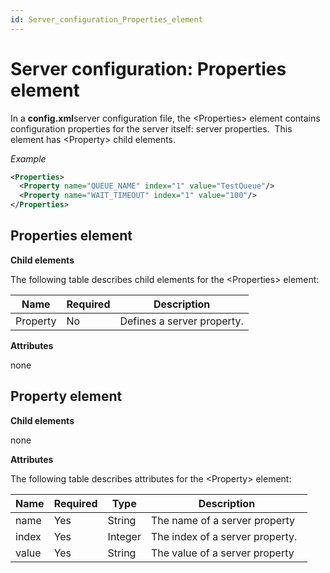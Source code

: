 ```yaml
---
id: Server_configuration_Properties_element
---
```


# Server configuration: Properties element

In a **config.xml**server configuration file, the \<Properties> element contains configuration properties for the server itself: server properties.  This element has \<Property> child elements.

*Example*

```xml
<Properties>   
  <Property name="QUEUE_NAME" index="1" value="TestQueue"/>   
  <Property name="WAIT_TIMEOUT" index="1" value="100"/>       
</Properties>

```

## Properties element

**Child elements**

The following table describes child elements for the \<Properties> element:

|**Name**|**Required**|**Description**|
|--------|--------|--------|
|Property|No      |Defines a server property.|



**Attributes**

none

## Property element

**Child elements**

none

**Attributes**

The following table describes attributes for the \<Property> element:

|**Name**|**Required**|**Type**|**Description**|
|--------|--------|--------|--------|
|name    |Yes     |String  |The name of a server property|
|index   |Yes     |Integer |The index of a server property.  |
|value   |Yes     |String  |The value of a server property|